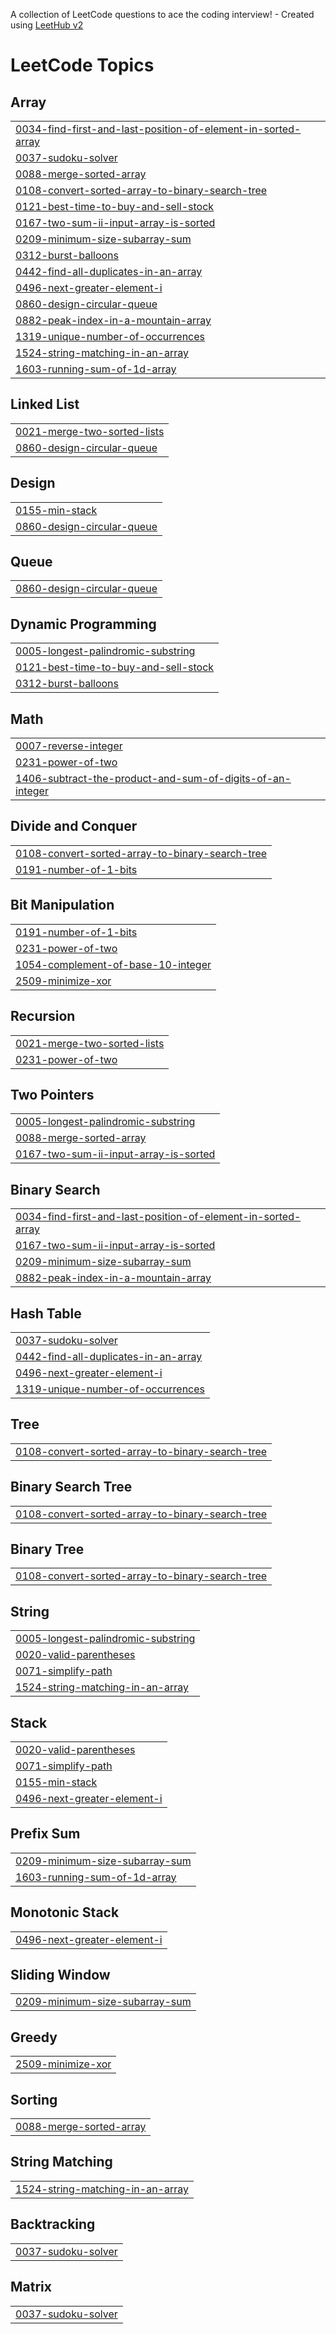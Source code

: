A collection of LeetCode questions to ace the coding interview! - Created using [LeetHub v2](https://github.com/arunbhardwaj/LeetHub-2.0)
<!---LeetCode Topics Start-->
# LeetCode Topics
## Array
|  |
| ------- |
| [0034-find-first-and-last-position-of-element-in-sorted-array](https://github.com/akshajchainani/leetcode/tree/master/0034-find-first-and-last-position-of-element-in-sorted-array) |
| [0037-sudoku-solver](https://github.com/akshajchainani/leetcode/tree/master/0037-sudoku-solver) |
| [0088-merge-sorted-array](https://github.com/akshajchainani/leetcode/tree/master/0088-merge-sorted-array) |
| [0108-convert-sorted-array-to-binary-search-tree](https://github.com/akshajchainani/leetcode/tree/master/0108-convert-sorted-array-to-binary-search-tree) |
| [0121-best-time-to-buy-and-sell-stock](https://github.com/akshajchainani/leetcode/tree/master/0121-best-time-to-buy-and-sell-stock) |
| [0167-two-sum-ii-input-array-is-sorted](https://github.com/akshajchainani/leetcode/tree/master/0167-two-sum-ii-input-array-is-sorted) |
| [0209-minimum-size-subarray-sum](https://github.com/akshajchainani/leetcode/tree/master/0209-minimum-size-subarray-sum) |
| [0312-burst-balloons](https://github.com/akshajchainani/leetcode/tree/master/0312-burst-balloons) |
| [0442-find-all-duplicates-in-an-array](https://github.com/akshajchainani/leetcode/tree/master/0442-find-all-duplicates-in-an-array) |
| [0496-next-greater-element-i](https://github.com/akshajchainani/leetcode/tree/master/0496-next-greater-element-i) |
| [0860-design-circular-queue](https://github.com/akshajchainani/leetcode/tree/master/0860-design-circular-queue) |
| [0882-peak-index-in-a-mountain-array](https://github.com/akshajchainani/leetcode/tree/master/0882-peak-index-in-a-mountain-array) |
| [1319-unique-number-of-occurrences](https://github.com/akshajchainani/leetcode/tree/master/1319-unique-number-of-occurrences) |
| [1524-string-matching-in-an-array](https://github.com/akshajchainani/leetcode/tree/master/1524-string-matching-in-an-array) |
| [1603-running-sum-of-1d-array](https://github.com/akshajchainani/leetcode/tree/master/1603-running-sum-of-1d-array) |
## Linked List
|  |
| ------- |
| [0021-merge-two-sorted-lists](https://github.com/akshajchainani/leetcode/tree/master/0021-merge-two-sorted-lists) |
| [0860-design-circular-queue](https://github.com/akshajchainani/leetcode/tree/master/0860-design-circular-queue) |
## Design
|  |
| ------- |
| [0155-min-stack](https://github.com/akshajchainani/leetcode/tree/master/0155-min-stack) |
| [0860-design-circular-queue](https://github.com/akshajchainani/leetcode/tree/master/0860-design-circular-queue) |
## Queue
|  |
| ------- |
| [0860-design-circular-queue](https://github.com/akshajchainani/leetcode/tree/master/0860-design-circular-queue) |
## Dynamic Programming
|  |
| ------- |
| [0005-longest-palindromic-substring](https://github.com/akshajchainani/leetcode/tree/master/0005-longest-palindromic-substring) |
| [0121-best-time-to-buy-and-sell-stock](https://github.com/akshajchainani/leetcode/tree/master/0121-best-time-to-buy-and-sell-stock) |
| [0312-burst-balloons](https://github.com/akshajchainani/leetcode/tree/master/0312-burst-balloons) |
## Math
|  |
| ------- |
| [0007-reverse-integer](https://github.com/akshajchainani/leetcode/tree/master/0007-reverse-integer) |
| [0231-power-of-two](https://github.com/akshajchainani/leetcode/tree/master/0231-power-of-two) |
| [1406-subtract-the-product-and-sum-of-digits-of-an-integer](https://github.com/akshajchainani/leetcode/tree/master/1406-subtract-the-product-and-sum-of-digits-of-an-integer) |
## Divide and Conquer
|  |
| ------- |
| [0108-convert-sorted-array-to-binary-search-tree](https://github.com/akshajchainani/leetcode/tree/master/0108-convert-sorted-array-to-binary-search-tree) |
| [0191-number-of-1-bits](https://github.com/akshajchainani/leetcode/tree/master/0191-number-of-1-bits) |
## Bit Manipulation
|  |
| ------- |
| [0191-number-of-1-bits](https://github.com/akshajchainani/leetcode/tree/master/0191-number-of-1-bits) |
| [0231-power-of-two](https://github.com/akshajchainani/leetcode/tree/master/0231-power-of-two) |
| [1054-complement-of-base-10-integer](https://github.com/akshajchainani/leetcode/tree/master/1054-complement-of-base-10-integer) |
| [2509-minimize-xor](https://github.com/akshajchainani/leetcode/tree/master/2509-minimize-xor) |
## Recursion
|  |
| ------- |
| [0021-merge-two-sorted-lists](https://github.com/akshajchainani/leetcode/tree/master/0021-merge-two-sorted-lists) |
| [0231-power-of-two](https://github.com/akshajchainani/leetcode/tree/master/0231-power-of-two) |
## Two Pointers
|  |
| ------- |
| [0005-longest-palindromic-substring](https://github.com/akshajchainani/leetcode/tree/master/0005-longest-palindromic-substring) |
| [0088-merge-sorted-array](https://github.com/akshajchainani/leetcode/tree/master/0088-merge-sorted-array) |
| [0167-two-sum-ii-input-array-is-sorted](https://github.com/akshajchainani/leetcode/tree/master/0167-two-sum-ii-input-array-is-sorted) |
## Binary Search
|  |
| ------- |
| [0034-find-first-and-last-position-of-element-in-sorted-array](https://github.com/akshajchainani/leetcode/tree/master/0034-find-first-and-last-position-of-element-in-sorted-array) |
| [0167-two-sum-ii-input-array-is-sorted](https://github.com/akshajchainani/leetcode/tree/master/0167-two-sum-ii-input-array-is-sorted) |
| [0209-minimum-size-subarray-sum](https://github.com/akshajchainani/leetcode/tree/master/0209-minimum-size-subarray-sum) |
| [0882-peak-index-in-a-mountain-array](https://github.com/akshajchainani/leetcode/tree/master/0882-peak-index-in-a-mountain-array) |
## Hash Table
|  |
| ------- |
| [0037-sudoku-solver](https://github.com/akshajchainani/leetcode/tree/master/0037-sudoku-solver) |
| [0442-find-all-duplicates-in-an-array](https://github.com/akshajchainani/leetcode/tree/master/0442-find-all-duplicates-in-an-array) |
| [0496-next-greater-element-i](https://github.com/akshajchainani/leetcode/tree/master/0496-next-greater-element-i) |
| [1319-unique-number-of-occurrences](https://github.com/akshajchainani/leetcode/tree/master/1319-unique-number-of-occurrences) |
## Tree
|  |
| ------- |
| [0108-convert-sorted-array-to-binary-search-tree](https://github.com/akshajchainani/leetcode/tree/master/0108-convert-sorted-array-to-binary-search-tree) |
## Binary Search Tree
|  |
| ------- |
| [0108-convert-sorted-array-to-binary-search-tree](https://github.com/akshajchainani/leetcode/tree/master/0108-convert-sorted-array-to-binary-search-tree) |
## Binary Tree
|  |
| ------- |
| [0108-convert-sorted-array-to-binary-search-tree](https://github.com/akshajchainani/leetcode/tree/master/0108-convert-sorted-array-to-binary-search-tree) |
## String
|  |
| ------- |
| [0005-longest-palindromic-substring](https://github.com/akshajchainani/leetcode/tree/master/0005-longest-palindromic-substring) |
| [0020-valid-parentheses](https://github.com/akshajchainani/leetcode/tree/master/0020-valid-parentheses) |
| [0071-simplify-path](https://github.com/akshajchainani/leetcode/tree/master/0071-simplify-path) |
| [1524-string-matching-in-an-array](https://github.com/akshajchainani/leetcode/tree/master/1524-string-matching-in-an-array) |
## Stack
|  |
| ------- |
| [0020-valid-parentheses](https://github.com/akshajchainani/leetcode/tree/master/0020-valid-parentheses) |
| [0071-simplify-path](https://github.com/akshajchainani/leetcode/tree/master/0071-simplify-path) |
| [0155-min-stack](https://github.com/akshajchainani/leetcode/tree/master/0155-min-stack) |
| [0496-next-greater-element-i](https://github.com/akshajchainani/leetcode/tree/master/0496-next-greater-element-i) |
## Prefix Sum
|  |
| ------- |
| [0209-minimum-size-subarray-sum](https://github.com/akshajchainani/leetcode/tree/master/0209-minimum-size-subarray-sum) |
| [1603-running-sum-of-1d-array](https://github.com/akshajchainani/leetcode/tree/master/1603-running-sum-of-1d-array) |
## Monotonic Stack
|  |
| ------- |
| [0496-next-greater-element-i](https://github.com/akshajchainani/leetcode/tree/master/0496-next-greater-element-i) |
## Sliding Window
|  |
| ------- |
| [0209-minimum-size-subarray-sum](https://github.com/akshajchainani/leetcode/tree/master/0209-minimum-size-subarray-sum) |
## Greedy
|  |
| ------- |
| [2509-minimize-xor](https://github.com/akshajchainani/leetcode/tree/master/2509-minimize-xor) |
## Sorting
|  |
| ------- |
| [0088-merge-sorted-array](https://github.com/akshajchainani/leetcode/tree/master/0088-merge-sorted-array) |
## String Matching
|  |
| ------- |
| [1524-string-matching-in-an-array](https://github.com/akshajchainani/leetcode/tree/master/1524-string-matching-in-an-array) |
## Backtracking
|  |
| ------- |
| [0037-sudoku-solver](https://github.com/akshajchainani/leetcode/tree/master/0037-sudoku-solver) |
## Matrix
|  |
| ------- |
| [0037-sudoku-solver](https://github.com/akshajchainani/leetcode/tree/master/0037-sudoku-solver) |
<!---LeetCode Topics End-->